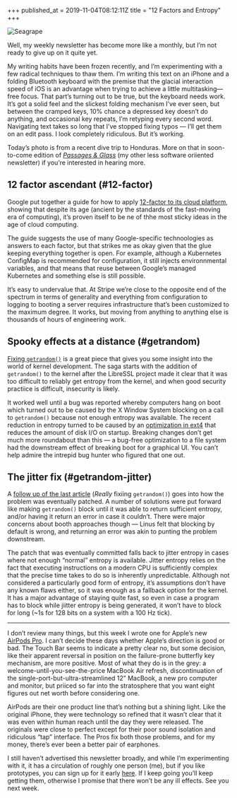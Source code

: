 +++
published_at = 2019-11-04T08:12:11Z
title = "12 Factors and Entropy"
+++

![Seagrape](/assets/images/nanoglyphs/003-12-factors/seagrape@2x.jpg)

Well, my weekly newsletter has become more like a monthly, but I’m not ready to give up on it quite yet.

My writing habits have been frozen recently, and I’m experimenting with a few radical techniques to thaw them. I’m writing this text on an iPhone and a folding Bluetooth keyboard with the premise that the glacial interaction speed of iOS is an advantage when trying to achieve a little multitasking—free focus. That part’s turning out to be true, but the keyboard needs work. It’s got a solid feel and the slickest folding mechanism I’ve ever seen, but between the cramped keys, 10% chance a depressed key doesn’t do anything, and occasional key repeats, I’m retyping every second word. Navigating text takes so long that I’ve stopped fixing typos — I’ll get them on an edit pass. I look completely ridiculous. But it’s working.

Today’s photo is from a recent dive trip to Honduras. More on that in soon-to-come edition of [_Passages & Glass_]() (my other less software oriiented newsletter) if you’re interested in hearing more.

## 12 factor ascendant (#12-factor)

Google put together a guide for how to apply [12-factor to its cloud platform](), showing that despite its age (ancient by the standards of the fast-moving era of computing), it’s proven itself to be ne of thhe most sticky ideas in the age of cloud computing.

The guide suggests the use of many Google-specific technoologies as answers to each factor, but that strikes me as okay given that the glue keeping everything together is open. For example, although a Kubernetes ConfigMap is recommended for configuration,  it still injects environnmental variables, and that means that reuse between Google’s managed Kubernetes and something else is still possible.

It’s easy to undervalue that. At Stripe we’re close to the opposite end of the spectrum in terms of generality and everything from configuration to logging to booting a server requires infrastructure that’s been customized to the maximum degree. It works, but moving from anything to anything else is thousands of hours of engineering work.

## Spooky effects at a distance (#getrandom)

[Fixing `getrandom()`]() is a great piece that gives you some insight into the world of kernel development. The saga starts with the addition of `getrandom()` to the kernel after the LibreSSL project made it clear that it was too difficult to reliably get entropy from the kernel, and when good security practiice is difficult, insecurity is likely.

It worked well until a bug was reported whereby computers hang on boot which turned out to be caused by the X Window System blocking on a call to `getrandom()` because not enough entropy was available. The recent reduction in entropy turned to be caused by an [optimization in ext4]() that reduces the amount of disk I/O on startup. Breaking changes don’t get much more roundabout than this — a bug-free optimization to a file system had the downstream effect of breaking boot for a graphical UI. You can’t help admire the intrepid bug hunter who figured that one out.

## The jitter fix (#getrandom-jitter)

A [follow up of the last article]() (_Really_ fixiing `getrandom()`) goes into how the problem was eventually patched. A number of solutions were put forward like making `getrandom()` block until it was able to return sufficient entropy, and/or having it return an error in case it couldn’t. There were major concerns about booth approaches though — Linus felt that blocking by default is wrong, and returning an error was akin to punting the problem downstream.

The patch that was eventually committed falls back to jitter entropy in cases where not enough “normal” entropy is available. Jitter entropy relies on the fact that executing instructions on a modern CPU is sufficiently complex that the precise time takes to do so is inherently unpredictable. Although not considered a particularly good form of entropy, it’s assumptions don’t have any known flaws either, so it was enough as a fallback option for the kernel. It has a major advantage of staying quite fast, so even in case a program has to block while jiitter entropy is being generated, it won’t have to block for long (~1s for 128 bits on a system with a 100 Hz tick).

---

I don’t review many things, but this week I wrote one for Apple’s new [AirPods Pro](). I can’t decide these days whether Apple’s direction is good or bad. The Touch Bar seems to indicate a pretty clear no, but some decision, like their apparent reversal in position on the failure-prone butterfly key mechanism, are more positive. Most of what they do is in the grey: a welcome-until-you-see-the-price MacBook Air refresh, discontinuation of the single-port-but-ultra-streamlined 12” MacBook, a new pro computer and monitor, but priiced so far into the stratosphere that you want eight figures out net worth before considering one.

AirPods are their one product line that’s nothing but a shining light. Like the original iPhone, they were technology so refined that it wasn’t clear that it was even within human reach until the day they were released. The originals were close to perfect except for their poor sound isolation and ridiculous “tap” interface. The Pros fix both those problems, and for my money, there’s ever been a better pair of earphones.

I still haven’t advertised this newsletter broadly, and while I’m experimenting with it, it has a circulation of roughly one person (me), but if you like prototypes, you can sign up for it early [here](). If I keep going you’ll keep getting them, otherwise I promise that there won’t be any ill effects. See you next  week.
